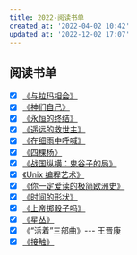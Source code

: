 ```yaml
---
title: 2022-阅读书单
created_at: '2022-04-02 10:42'
updated_at: '2022-12-02 17:07'
---
```



## 阅读书单

- [x] [《与拉玛相会》](https://zh.wikipedia.org/wiki/%E8%88%87%E6%8B%89%E7%91%AA%E7%9B%B8%E6%9C%83)
- [x] [《神们自己》](https://book.douban.com/subject/26264967/)
- [x] [《永恒的终结》](https://book.douban.com/subject/25829693/)
- [x] [《遥远的救世主》](https://book.douban.com/subject/26264967/)
- [x] [《在细雨中呼喊》](https://book.douban.com/subject/20421947/)
- [x] [《四棵杨》](https://book.douban.com/subject/4709550/)
- [x] [《战国纵横：鬼谷子的局》](https://book.douban.com/subject/10807797/)
- [x] [《Unix 编程艺术》](https://zackdkblog.oss-cn-beijing.aliyuncs.com/books/unix%E7%BC%96%E7%A8%8B%E8%89%BA%E6%9C%AF.pdf)
- [x] [《你一定爱读的极简欧洲史》](https://book.douban.com/subject/5366248/)
- [x] [《时间的形状》](https://book.douban.com/subject/26992254/)
- [x] [《上帝掷骰子吗》](https://book.douban.com/subject/1467022/)
- [x] [《星丛》](https://book.douban.com/subject/30140369/)
- [x] 《“活着”三部曲》--- 王晋康
- [x] [《接触》](https://book.douban.com/subject/35701052/)